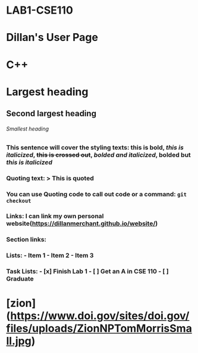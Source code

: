 # LAB1-CSE110
# Dillan's User Page
# C++

# Largest heading
## Second largest heading
###### Smallest heading

### This sentence will cover the styling texts: **this is bold**, *this is italicized*, ~~this is crossed out~~, ***bolded and italicized***, **bolded but _this is italicized_**

### Quoting text: > This is quoted

### You can use Quoting code to call out code or a command: `git checkout`

### Links: I can link my own personal website(https://dillanmerchant.github.io/website/)

### Section links: 

### Lists: - Item 1 - Item 2 - Item 3

### Task Lists: - [x] Finish Lab 1 - [ ] Get an A in CSE 110 - [ ] Graduate

# [zion] (https://www.doi.gov/sites/doi.gov/files/uploads/ZionNPTomMorrisSmall.jpg)
